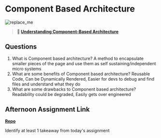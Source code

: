 # Component Based Architecture

![replace_me](https://codeworks.blob.core.windows.net/public/assets/img/illustrations/placeholder.svg)

> **📖 [Understanding Component-Based Architecture](https://codeworksacademy.com/fs-student-guide/resources/wk6/01-Component-Based-Architecture)**

## Questions

1. What is Component based architecture?
    A method to encapsulate smaller pieces of the page and use them as self sustaining/independent micro systems
2. What are some benefits of Component based architecture?
    Reusable Code, Can be Dynamically Rendered, Easier for devs to debug and find files and understand what they do
3. What are some drawbacks to Component based architecture?
    Readability could be degraded, Easily gets over engineered
## Afternoon Assignment Link

**[Repo](https://github.com/maxbennett0/vue-playground)**

Identify at least 1 takeaway from today's assignment
